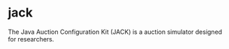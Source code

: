 jack
====

The Java Auction Configuration Kit (JACK) is a auction simulator designed for researchers.
